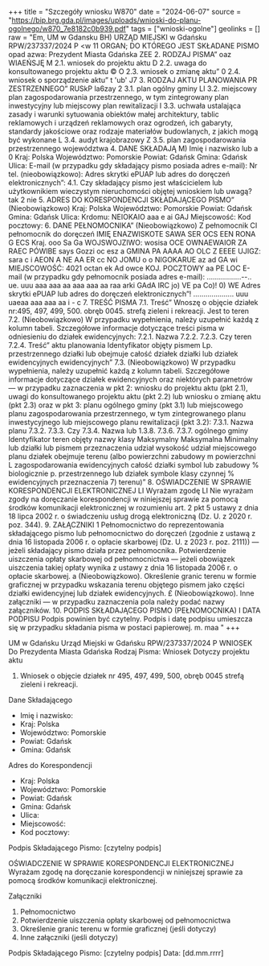 +++
title = "Szczegóły wniosku W870"
date = "2024-06-07"
source = "https://bip.brg.gda.pl/images/uploads/wnioski-do-planu-ogolnego/w870_7e8182c0b939.pdf"
tags = ["wnioski-ogolne"]
geolinks = []
raw = "Em, UM w Gdansku  BH) URZĄD MIEJSKI w Gdańsku  RPW/237337/2024 P <w 11 ORGAN; DO KTÓREGO JEST SKŁADANE PISMO opad azwa: Prezydent Miasta Gdańska ZEE 2. RODZAJ PISMA”  oaz WIAEŃSJĘ M 2.1. wniosek do projektu aktu D 2.2. uwaga do konsultowanego projektu aktu © O 2.3. wniosek o zmianę aktu” 0 2.4. wniosek o sporządzenie aktu” t 'ub' J7 3. RODZAJ AKTU PLANOWANIA PR ZESTRZENNEGO” RUSkP la6zay 2 3.1. plan ogólny gminy LI 3.2. miejscowy plan zagospodarowania przestrzennego, w tym zintegrowany plan inwestycyjny lub miejscowy plan rewitalizacji I 3.3. uchwała ustalająca zasady i warunki sytuowania obiektów małej architektury, tablic reklamowych i urządzeń reklamowych oraz ogrodzeń, ich gabaryty, standardy jakościowe oraz rodzaje materiałów budowlanych, z jakich mogą być wykonane L 3.4. audyt krajobrazowy Z 3.5. plan zagospodarowania przestrzennego województwa 4. DANE SKŁADAJĄ M) Imię i nazwisko lub a 0 Kraj: Polska Województwo: Pomorskie Powiat: Gdańsk Gmina: Gdańsk Ulica: E-mail (w przypadku gdy składający pismo posiada adres e-mail): Nr tel. (nieobowiązkowo): Adres skrytki ePUAP lub adres do doręczeń elektronicznych”: 4.1. Czy składający pismo jest właścicielem lub użytkownikiem wieczystym nieruchomości objętej wnioskiem lub uwagą? tak 2 nie 5. ADRES DO KORESPONDENCJI SKŁADAJĄCEGO PISMO” (Nieobowiązkowo) Kraj: Polska Województwo: Pomorskie Powiat: Gdańsk Gmina: Gdańsk Ulica: Krdomu:  NEIOKAIO aaa e ai GAJ Miejscowość: Kod pocztowy: 6. DANE PEŁNOMOCNIKA” (Nieobowiązkowo) Z pełnomocnik CI pełnomocnik do doręczeń IMIĘ ENAZWISKOTE SAWA SER OCS EEN RONA G ECS Kraj. ooo Sa Ga WOJSWOJZIWO: wosisa OCE OWNAEWAIOR ZA RAEC PÓWIBE says Gozzi oc esz a GMINA PA AAAA AO OLC Z EEEE UJIGZ: sara c i AEON A NE AA ER cc NO JOMU o o NIGOKARUE az ad GA wi MIEJSCOWOŚĆ: 4021 octan ek Ad owce KOJ. POCZTOWY aa PE LOC E-mail (w przypadku gdy pełnomocnik posiada adres e-mail): .................--.. ue. uuu aaa aaa aa aaa aaa aa raa arki GAdA IRC jo) VE pa Co)! 0) WE Adres skrytki ePUAP lub adres do doręczeń elektronicznych”! .................... uuu uaeaa aaa aaa aa i - c 7. TREŚĆ PISMA 7.1. Treść” Wnoszę o objęcie działek nr:495, 497, 499, 500. obręb 0045. strefą zieleni i rekreacji. Jest to teren 7.2. (Nieobowiązkowo) W przypadku wypełnienia, należy uzupełnić każdą z kolumn tabeli. Szczegółowe informacje dotyczące treści pisma w odniesieniu do działek ewidencyjnych: 7.2.1. Nazwa 7.2.2. 7.2.3. Czy teren 7.2.4. Treść” aktu planowania Identyfikator objęty pismem Lp. przestrzennego działki lub obejmuje całość działek działki lub działek ewidencyjnych ewidencyjnych” 7.3. (Nieobowiązkowo) W przypadku wypełnienia, należy uzupełnić każdą z kolumn tabeli. Szczegółowe informacje dotyczące działek ewidencyjnych oraz niektórych parametrów — w przypadku zaznaczenia w pkt 2: wniosku do projektu aktu (pkt 2.1), uwagi do konsultowanego projektu aktu (pkt 2.2) lub wniosku o zmianę aktu (pkt 2.3) oraz w pkt 3: planu ogólnego gminy (pkt 3.1) lub miejscowego planu zagospodarowania przestrzennego, w tym zintegrowanego planu inwestycyjnego lub miejscowego planu rewitalizacji (pkt 3.2): 7.3.1. Nazwa planu 7.3.2. 7.3.3. Czy 7.3.4. Nazwa lub 1.3.8. 7.3.6. 7.3.7. ogólnego gminy Identyfikator teren objęty nazwy klasy Maksymalny Maksymalna Minimalny lub działki lub pismem przeznaczenia udział wysokość udział miejscowego planu działek obejmuje terenu (albo powierzchni zabudowy m powierzchni L zagospodarowania  ewidencyjnych całość działki symbol lub zabudowy % biologicznie p. przestrzennego lub działek symbole klasy czynnej % ewidencyjnych przeznaczenia 7) terenu)” 8. OŚWIADCZENIE W SPRAWIE KORESPONDENCJI ELEKTRONICZNEJ LI Wyrażam zgodę LI Nie wyrażam zgody na doręczanie korespondencji w niniejszej sprawie za pomocą środków komunikacji elektronicznej w rozumieniu art. 2 pkt 5 ustawy z dnia 18 lipca 2002 r. o świadczeniu usług drogą elektroniczną (Dz. U. z 2020 r. poz. 344). 9. ZAŁĄCZNIKI 1 Pełnomocnictwo do reprezentowania składającego pismo lub pełnomocnictwo do doręczeń (zgodnie z ustawą z dnia 16 listopada 2006 r. o opłacie skarbowej (Dz. U. z 2023 r. poz. 2111)) — jeżeli składający pismo działa przez pełnomocnika.  Potwierdzenie uiszczenia opłaty skarbowej od pełnomocnictwa — jeżeli obowiązek uiszczenia takiej opłaty wynika z ustawy z dnia 16 listopada 2006 r. o opłacie skarbowej. a (Nieobowiązkowo). Określenie granic terenu w formie graficznej w przypadku wskazania terenu objętego pismem jako części działki ewidencyjnej lub działek ewidencyjnych. £  (Nieobowiązkowo). Inne załączniki — w przypadku zaznaczenia pola należy podać nazwy załączników. 10. PODPIS SKŁADAJĄCEGO PISMO (PEŁNOMOCNIKA) I DATA PODPISU Podpis powinien być czytelny. Podpis i datę podpisu umieszcza się w przypadku składania pisma w postaci papierowej.   m. maa "
+++

UM w Gdańsku
 Urząd Miejski w Gdańsku 
RPW/237337/2024 P
WNIOSEK
Do Prezydenta Miasta Gdańska
Rodzaj Pisma: Wniosek
Dotyczy projektu aktu
1. Wniosek o objęcie działek nr 495, 497, 499, 500, obręb 0045 strefą zieleni i rekreacji.

Dane Składającego
- Imię i nazwisko: 
- Kraj: Polska
- Województwo: Pomorskie
- Powiat: Gdańsk
- Gmina: Gdańsk

Adres do Korespondencji
- Kraj: Polska
- Województwo: Pomorskie
- Powiat: Gdańsk
- Gmina: Gdańsk
- Ulica: 
- Miejscowość: 
- Kod pocztowy:

Podpis Składającego Pismo: [czytelny podpis]

OŚWIADCZENIE W SPRAWIE KORESPONDENCJI ELEKTRONICZNEJ
Wyrażam zgodę na doręczanie korespondencji w niniejszej sprawie za pomocą środków komunikacji elektronicznej.

Załączniki
1. Pełnomocnictwo
2. Potwierdzenie uiszczenia opłaty skarbowej od pełnomocnictwa
3. Określenie granic terenu w formie graficznej (jeśli dotyczy)
4. Inne załączniki (jeśli dotyczy)

Podpis Składającego Pismo: [czytelny podpis]
Data: [dd.mm.rrrr]


